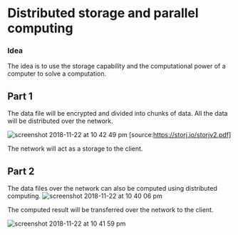 # Distributed storage and parallel computing

### Idea
The idea is to use the storage capability and the computational power of a computer to solve a computation.

## Part 1
The data file will be encrypted and divided into chunks of data. All the data will be distributed over the network.

![screenshot 2018-11-22 at 10 42 49 pm](https://user-images.githubusercontent.com/35381035/48916532-b433a500-eea8-11e8-8208-b3ccc066de81.png)
[source:https://storj.io/storjv2.pdf]

The network will act as a storage to the client.

## Part 2
The data files over the network can also be computed using distributed computing.
![screenshot 2018-11-22 at 10 40 06 pm](https://user-images.githubusercontent.com/35381035/48916599-f65ce680-eea8-11e8-8811-6768a99a24ae.png)

The computed result will be transferred over the network to the client. 

![screenshot 2018-11-22 at 10 41 59 pm](https://user-images.githubusercontent.com/35381035/48916659-286e4880-eea9-11e8-805e-d647d3cb0bb6.png)

